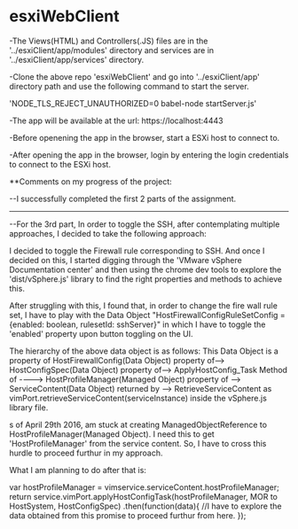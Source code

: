 # esxiWebClient
-The Views(HTML) and Controllers(.JS) files are in the '../esxiClient/app/modules' directory and services are in '../esxiClient/app/services' directory.

-Clone the above repo 'esxiWebClient' and go into '../esxiClient/app' directory path and use the following command to start the server.

'NODE_TLS_REJECT_UNAUTHORIZED=0 babel-node startServer.js'

-The app will be available at the url: https://localhost:4443

-Before openening the app in the browser, start a ESXi host to connect to.

-After opening the app in the browser, login by entering the login credentials to connect to the ESXi host.

**Comments on my progress of the project:

--I successfully completed the first 2 parts of the assignment.

-----------------------------------------------------------------------------------------------------------------------------------------
--For the 3rd part, In order to toggle the SSH, after contemplating multiple approaches, I decided to take the following approach:

I decided to toggle the Firewall rule corresponding to SSH. And once I decided on this, I started digging through the 'VMware vSphere Documentation center' and then using the chrome dev tools to explore the 'dist/vSphere.js' library to find the right properties and methods to achieve this.

After struggling with this, I found that, in order to change the fire wall rule set, I have to play with the Data Object "HostFirewallConfigRuleSetConfig = {enabled: boolean, rulesetId: sshServer}" in which I have to toggle the 'enabled' property upon button toggling on the UI.

The hierarchy of the above data object is as follows:
This Data Object is a property of HostFirewallConfig(Data Object) property of--> HostConfigSpec(Data Object) property of--> ApplyHostConfig_Task Method of ----> HostProfileManager(Managed Object) property of --> ServiceContent(Data Object) returned by --> RetrieveServiceContent as vimPort.retrieveServiceContent(serviceInstance) inside the vSphere.js library file.

s of April 29th 2016, am stuck at creating ManagedObjectReference to HostProfileManager(Managed Object). I need this to get 'HostProfileManager' from the service content. So, I have to cross this hurdle to proceed furthur in my approach.

What I am planning to do after that is:

var hostProfileManager = vimservice.serviceContent.hostProfileManager;
return service.vimPort.applyHostConfigTask(hostProfileManager, MOR to HostSystem, HostConfigSpec)
          .then(function(data){
            //I have to explore the data obtained from this promise to proceed furthur from here.
          });


